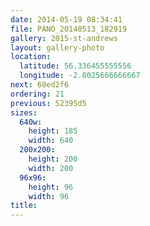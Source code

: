 ```yaml
---
date: 2014-05-19 08:34:41
file: PANO_20140513_182919
gallery: 2015-st-andrews
layout: gallery-photo
location:
  latitude: 56.336455555556
  longitude: -2.8025666666667
next: 60ed2f6
ordering: 21
previous: 52395d5
sizes:
  640w:
    height: 185
    width: 640
  200x200:
    height: 200
    width: 200
  96x96:
    height: 96
    width: 96
title: 
---
```

